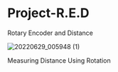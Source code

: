 # Project-R.E.D
Rotary Encoder and Distance



![20220629_005948 (1)](https://user-images.githubusercontent.com/105288469/176271086-814d3be5-36b0-4a12-9d0e-6e1edb5854b9.gif)

Measuring Distance Using Rotation
